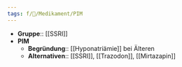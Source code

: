 ```yaml
---
tags: f/💊/Medikament/PIM
---
```

- **Gruppe**:: [[SSRI]]
- **PIM**
	- **Begründung**:: [[Hyponatriämie]] bei Älteren
	- **Alternativen**:: [[SSRI]], [[Trazodon]], [[Mirtazapin]]